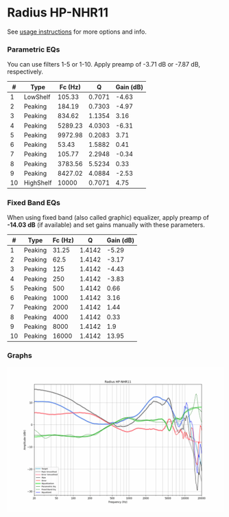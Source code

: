 # Radius HP-NHR11
See [usage instructions](https://github.com/jaakkopasanen/AutoEq#usage) for more options and info.

### Parametric EQs
You can use filters 1-5 or 1-10. Apply preamp of -3.71 dB or -7.87 dB, respectively.

|   # | Type      |   Fc (Hz) |      Q |   Gain (dB) |
|-----|-----------|-----------|--------|-------------|
|   1 | LowShelf  |    105.33 | 0.7071 |       -4.63 |
|   2 | Peaking   |    184.19 | 0.7303 |       -4.97 |
|   3 | Peaking   |    834.62 | 1.1354 |        3.16 |
|   4 | Peaking   |   5289.23 | 4.0303 |       -6.31 |
|   5 | Peaking   |   9972.98 | 0.2083 |        3.71 |
|   6 | Peaking   |     53.43 | 1.5882 |        0.41 |
|   7 | Peaking   |    105.77 | 2.2948 |       -0.34 |
|   8 | Peaking   |   3783.56 | 5.5234 |        0.33 |
|   9 | Peaking   |   8427.02 | 4.0884 |       -2.53 |
|  10 | HighShelf |  10000    | 0.7071 |        4.75 |

### Fixed Band EQs
When using fixed band (also called graphic) equalizer, apply preamp of **-14.03 dB** (if available) and set gains manually with these parameters.

|   # | Type    |   Fc (Hz) |      Q |   Gain (dB) |
|-----|---------|-----------|--------|-------------|
|   1 | Peaking |     31.25 | 1.4142 |       -5.29 |
|   2 | Peaking |     62.5  | 1.4142 |       -3.17 |
|   3 | Peaking |    125    | 1.4142 |       -4.43 |
|   4 | Peaking |    250    | 1.4142 |       -3.83 |
|   5 | Peaking |    500    | 1.4142 |        0.66 |
|   6 | Peaking |   1000    | 1.4142 |        3.16 |
|   7 | Peaking |   2000    | 1.4142 |        1.44 |
|   8 | Peaking |   4000    | 1.4142 |        0.33 |
|   9 | Peaking |   8000    | 1.4142 |        1.9  |
|  10 | Peaking |  16000    | 1.4142 |       13.95 |

### Graphs
![](./Radius%20HP-NHR11.png)
